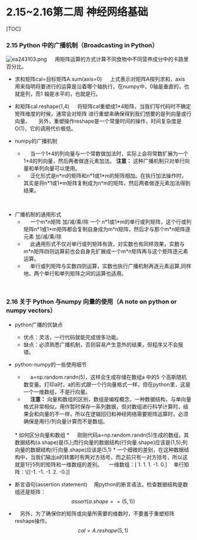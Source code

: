 
# 2.15~2.16第二周 神经网络基础
[TOC]

### 2.15 Python 中的广播机制（Broadcasting in Python）
![ea243103.png](:storage\964c5925-1e39-4450-8124-7afe77a826b0\ea243103.png)
&emsp; 用矩阵运算的方式计算不同食物中不同营养成分中的卡路里百分比。
* 求和矩阵cal=目标矩阵A.sum(axis=0)
	&emsp; 上式表示对矩阵A按列求和，axis 用来指明将要进行的运算是沿着哪个轴执行，在numpy中，0轴是垂直的，也就是列，而1 轴是水平的，也就是行。

* 和矩阵cal.reshape(1,4)
&emsp; 将矩阵cal重塑成1\*4矩阵，当我们写代码时不确定矩阵维度的时候，通常会对矩阵
进行重塑来确保得到我们想要的是列向量或行向量。
&emsp; 另外，重塑操作reshape是一个常量时间的操作，时间复杂度是O(1)，它的调用代价极低。

* numpy的广播机制
	* &emsp; 当一个1\*4的列向量与一个常数做加法时，实际上会将常数扩展为一个1\*4的列向量，然后两者做逐元素加法。 **注意：** 这种广播机制只对单行向量和单列向量可以使用。
	* &emsp; 泛化形式是n\*m的矩阵和n\*1或1\*m的矩阵相加。在执行加法操作时，其实是将n\*1或1\*m矩阵复制成为n\*m的矩阵，然后两者做逐元素加法得到结果。
<br>

* 广播机制的通用形式
	* &emsp;  一个m\*n矩阵 加/减/乘/除 一个 n\*1或1\*m的单行或列矩阵，这个行或列矩阵n\*1或1\*m矩阵都会复制自身成为m\*n矩阵，然后才与那个m\*n矩阵逐元素 加/减/乘/除
	* &emsp;  此通用形式不仅对单行或列矩阵有效，对实数也有同样效果，实数与m\*n矩阵四则运算前也会自身先扩展成一个m\*n矩阵再与这个矩阵逐元素运算。
	* &emsp;  单行或列矩阵与实数四则运算，实数也执行广播机制再逐元素运算,同样地，两个单行和单列矩阵之间的运算也适用。

<br>

### 2.16 关于 Python 与numpy 向量的使用（A note on python or numpy vectors）
* python广播的优缺点
	* 优点：灵活，一行代码就能完成很多功能。
	* 缺点：必须熟悉广播机制，否则容易产生意外的结果，但程序又不会报错。

* python-numpy的一些使用细节
	* &emsp;  a=np.random.randn(5)，这样会生成存储在数组a 中的5 个高斯随机数变量。打印a时，a的形式跟一个行向量格式一样，但在python里，这是一个一维数组，不是行向量。
	* &emsp;  **注意：** 向量和数组的区别，数组是编程概念，一种数据结构，与单向量格式非常相似，用作暂时保存一系列数据，但对数组进行科学计算时，结果会和向量的不一样，所以在逻辑回归和神经网络需要矩阵运算时，必须确保是用行/列向量计算而不是数组。
	<br>
	* 如何区分向量和数组
		* &emsp; 刚刚代码a=np.random.randn(5)生成的数组，其数据结构(a.shape)是(5,);而行向量的数据结构(行向量.shape)应该是(1,5);列向量的数据结构(行向量.shape)应该是(5,1)
		* 一个细微的差别，在这种数据结构中，当我们输出a的转置时有两对方括号，而之前只有一对方括号，所以这就是1行5列的矩阵和一维数组的差别。
	 &emsp;一维数组：[ 1.  1.  1. -1.  0.]
	 &emsp;单行矩阵：\[[-1. -1. -1.  2. -0.]]


* 断言语句(assertion statement)
	&emsp;用python的断言语法，检查数据结构是数组还是矩阵：
	$$assert(a.shape==(5,1))$$
	
* &emsp;另外，为了确保你的矩阵或向量所需要的维数时，不要羞于重塑矩阵reshape操作。	
	$$cal=A.reshape(5,1)$$

	
	
<!--stackedit_data:
eyJoaXN0b3J5IjpbLTM2OTkxMzM0MF19
-->